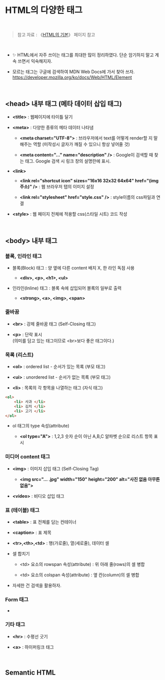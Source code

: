 # HTML의 다양한 태그

<br/>

>  참고 자료 : 《<a href="https://github.com/SangYoonLee1231/TIL/blob/main/HTML%20%26%20CSS/html_basic_concept.md">HTML의 기본</a>》 페이지 참고

<br/>

* ✨ HTML에서 자주 쓰이는 태그를 최대한 많이 정리하였다. 단순 암기하지 말고 계속 쓰면서 익숙해지자.

* 모르는 태그는 구글에 검색하여 MDN Web Docs에 가서 찾아 쓰자. <br/>
https://developer.mozilla.org/ko/docs/Web/HTML/Element

<br/>

## \<head> 내부 태그 (메타 데이터 삽입 태그)

* <strong>\<title></strong> : 웹페이지에 타이틀 달기

* <strong>\<meta></strong> :  다양한 종류의 메타 데이터 나타냄
  
  * <strong>\<meta charset="UTF-8"></strong> : 브라우저에서 text를 어떻게 render할 지 말해주는 역할 (미작성시 글자가 깨질 수 있으니 항상 넣어줄 것)
  
  * <strong>\<meta content="..." name="description" /></strong> : Google이 검색할 때 찾는 태그. Google 검색 시 링크 창의 설명란에 표시.

* <strong>\<link></strong>

  * <strong>\<link rel="shortcut icon" sizes="16x16 32x32 64x64" href="(img 주소)" /></strong> : 웹 브라우저 탭의 이미지 설정

  * <strong>\<link rel="stylesheet" href="style.css" /></strong> : style이름의 css파일과 연결

* <strong>\<style></strong> : 웹 페이지 전체에 적용할 css(스타일 시트) 코드 작성

<br/>

## \<body> 내부 태그

### 블록, 인라인 태그
    
* 블록(Block) 태그 : 양 옆에 다른 content 배치 X, 한 라인 독점 사용
    
    * <strong>\<div>, \<p>, \<h1>, \<ul></strong>
    
* 인라인(Inline) 태그 : 블록 속에 삽입되어 블록의 일부로 출력
    
    * <strong>\<strong>, \<a>, \<img>, \<span></strong>

### 줄바꿈

* <strong>\<br></strong> : 강제 줄바꿈 태그 (Self-Closing 태그)

* <strong>\<p></strong> : 단락 표시  
(의미를 담고 있는 태그이므로 \<br>보다 좋은 태그이다.)

### 목록 (리스트)

* <strong>\<ol></strong> : ordered list - 순서가 있는 목록 (부모 태그)

* <strong>\<ui></strong> : unordered list - 순서가 없는 목록 (부모 태그)

* <strong>\<li></strong> : 목록의 각 항목을 나열하는 태그 (자식 태그)

```html
<ol>
    <li> 사과 </li>
    <li> 김치 </li>
    <li> 고기 </li>
</ol>
```

* ol 태그의 type 속성(attribute) 

  * <strong>\<ol type="A"></strong> : 1,2,3 숫자 순이 아닌 A,B,C 알파벳 순으로 리스트 항목 표시


### 미디어 content 태그

* <strong>\<img></strong> : 이미지 삽입 태그 (Self-Closing Tag)

  * <strong>\<img src="... .jpg" width="150" height="200" alt="사진 없음 아무튼 없음"></strong>

* <strong>\<video></strong> : 비디오 삽입 태그

### 표 (테이블) 태그

* <strong>\<table></strong> : 표 전체를 담는 컨테이너

* <strong>\<caption></strong> : 표 제목

* <strong>\<tr>,\<th>,\<td></strong> : 행(가로줄), 열(세로줄), 데이터 셀

* 셀 합치기

  * \<td> 요소의 rowspan 속성(attribute) : 위 아래 줄(rows)의 셀 병합

  * \<td> 요소의 colspan 속성(attribute) : 옆 칸(column)의 셀 병합

* 자세한 건 검색을 활용하자.

### Form 태그

*  

### 기타 태그

* <strong>\<hr></strong> : 수평선 긋기

* <strong>\<a></strong> : 하이퍼링크 태그

<br/>

## Semantic HTML